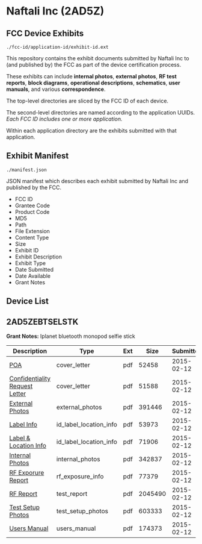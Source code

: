 # Naftali Inc (2AD5Z)
## FCC Device Exhibits

```
./fcc-id/application-id/exhibit-id.ext
```

This repository contains the exhibit documents submitted by Naftali Inc to (and published by) the FCC as part of the device certification process.

These exhibits can include **internal photos**, **external photos**, **RF test reports**, **block diagrams**, **operational descriptions**, **schematics**, **user manuals**, and various **correspondence**.

The top-level directories are sliced by the FCC ID of each device.

The second-level directories are named according to the application UUIDs. *Each FCC ID includes one or more application.*

Within each application directory are the exhibits submitted with that application. 

## Exhibit Manifest

```
./manifest.json
```

JSON manifest which describes each exhibit submitted by Naftali Inc and published by the FCC.

- FCC ID
- Grantee Code
- Product Code
- MD5
- Path
- File Extension
- Content Type
- Size
- Exhibit ID
- Exhibit Description
- Exhibit Type
- Date Submitted
- Date Available
- Grant Notes

## Device List
## 2AD5ZEBTSELSTK
**Grant Notes:** Iplanet bluetooth monopod selfie stick

| Description | Type | Ext | Size | Submitted | Available |
| ----------- | ---- | --- | ---- | --------- | --------- |
| [POA](2AD5ZEBTSELSTK/7f99ec9ed1862cd8037f90805c7f2313/2531447.pdf) | cover_letter | pdf | 52458 | 2015-02-12 | 2015-02-12 |
| [Confidentiality Request Letter](2AD5ZEBTSELSTK/7f99ec9ed1862cd8037f90805c7f2313/2531448.pdf) | cover_letter | pdf | 51588 | 2015-02-12 | 2015-02-12 |
| [External Photos](2AD5ZEBTSELSTK/7f99ec9ed1862cd8037f90805c7f2313/2531455.pdf) | external_photos | pdf | 391446 | 2015-02-12 | 2015-02-12 |
| [Label Info](2AD5ZEBTSELSTK/7f99ec9ed1862cd8037f90805c7f2313/2531457.pdf) | id_label_location_info | pdf | 53973 | 2015-02-12 | 2015-02-12 |
| [Label & Location Info](2AD5ZEBTSELSTK/7f99ec9ed1862cd8037f90805c7f2313/2531458.pdf) | id_label_location_info | pdf | 71906 | 2015-02-12 | 2015-02-12 |
| [Internal Photos](2AD5ZEBTSELSTK/7f99ec9ed1862cd8037f90805c7f2313/2531456.pdf) | internal_photos | pdf | 342837 | 2015-02-12 | 2015-02-12 |
| [RF Exporure Report](2AD5ZEBTSELSTK/7f99ec9ed1862cd8037f90805c7f2313/2531453.pdf) | rf_exposure_info | pdf | 77379 | 2015-02-12 | 2015-02-12 |
| [RF Report](2AD5ZEBTSELSTK/7f99ec9ed1862cd8037f90805c7f2313/2531452.pdf) | test_report | pdf | 2045490 | 2015-02-12 | 2015-02-12 |
| [Test Setup Photos](2AD5ZEBTSELSTK/7f99ec9ed1862cd8037f90805c7f2313/2531454.pdf) | test_setup_photos | pdf | 603333 | 2015-02-12 | 2015-02-12 |
| [Users Manual](2AD5ZEBTSELSTK/7f99ec9ed1862cd8037f90805c7f2313/2531459.pdf) | users_manual | pdf | 174373 | 2015-02-12 | 2015-02-12 |
